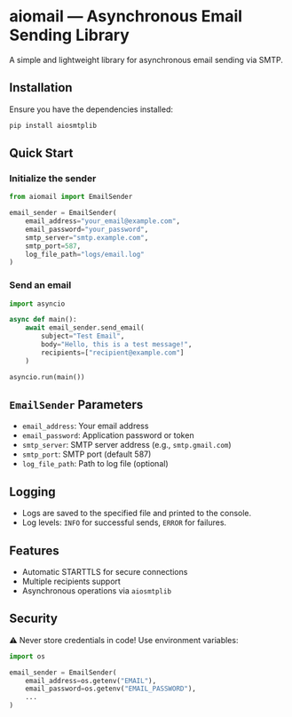 # aiomail — Asynchronous Email Sending Library

A simple and lightweight library for asynchronous email sending via SMTP.

## Installation

Ensure you have the dependencies installed:
```bash
pip install aiosmtplib
```

## Quick Start

### Initialize the sender
```python
from aiomail import EmailSender

email_sender = EmailSender(
    email_address="your_email@example.com",
    email_password="your_password",
    smtp_server="smtp.example.com",
    smtp_port=587,
    log_file_path="logs/email.log"
)
```

### Send an email
```python
import asyncio

async def main():
    await email_sender.send_email(
        subject="Test Email",
        body="Hello, this is a test message!",
        recipients=["recipient@example.com"]
    )

asyncio.run(main())
```

## `EmailSender` Parameters
- `email_address`: Your email address
- `email_password`: Application password or token
- `smtp_server`: SMTP server address (e.g., `smtp.gmail.com`)
- `smtp_port`: SMTP port (default 587)
- `log_file_path`: Path to log file (optional)

## Logging
- Logs are saved to the specified file and printed to the console.
- Log levels: `INFO` for successful sends, `ERROR` for failures.

## Features
- Automatic STARTTLS for secure connections
- Multiple recipients support
- Asynchronous operations via `aiosmtplib`

## Security
⚠️ Never store credentials in code! Use environment variables:
```python
import os

email_sender = EmailSender(
    email_address=os.getenv("EMAIL"),
    email_password=os.getenv("EMAIL_PASSWORD"),
    ...
)
```